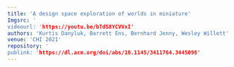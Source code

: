 ```yaml
---
title: 'A design space exploration of worlds in miniature'
Imgsrc: '
videourl: 'https://youtu.be/bTdS8YCVVxI'
authors: 'Kurtis Danyluk, Barrett Ens, Bernhard Jenny, Wesley Willett'
venue: 'CHI 2021'
repository: '
publink: 'https://dl.acm.org/doi/abs/10.1145/3411764.3445098'
---
```

